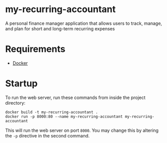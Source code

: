 # my-recurring-accountant
A personal finance manager application that allows users to track, manage, and plan for short and long-term recurring expenses

# Requirements
- [Docker](https://www.docker.com/)

# Startup
To run the web server, run these commands from inside the project directory:

```shell
docker build -t my-recurring-accountant .
docker run -p 8000:80 --name my-recurring-accountant my-recurring-accountant
```

This will run the web server on port `8000`. You may change this by altering the `-p` directive in the second command.
